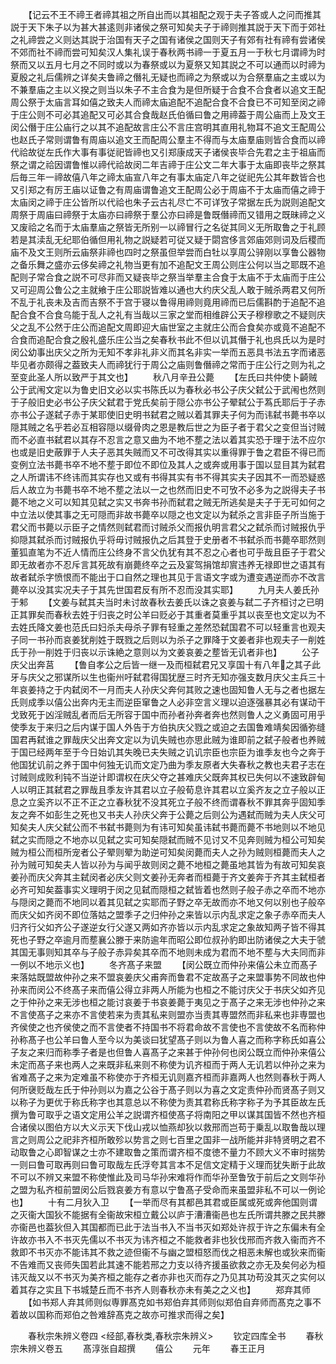 <!-- { "loadSidebar": true } -->
　　【记云不王不禘王者禘其祖之所自出而以其祖配之观于夫子答或人之问而推其説于天下朱子以为甚大甚逺则非诸侯之祭可知矣夫子于禘则推其説于天下而于郊社之礼禘尝之义则达其説于治国有天子之国有诸侯之国则天子有郊有社有禘有尝诸侯不郊而社不禘而尝可知矣汉人集礼误于春秋两书禘一于夏五月一于秋七月谓禘为时祭而又以五月七月之不同时或以为春祭或以为夏祭又知其説之不可以通而以时禘为夏殷之礼后儒辨之详矣夫鲁禘之僭礼无疑也而禘之为祭或以为合祭羣庙之主或以为不兼羣庙之主以义揆之则当以朱子不主合食为是但所疑于合食不合食者以追文王配周公祭于太庙言耳如僖之致夫人而禘太庙追配不追配合食不合食已不可知至闵之禘于庄公则不可必其追配又可必其合食哉赵氏伯循曰鲁之用禘葢于周公庙而上及文王闵公僭于庄公庙行之以其不追配故言庄公不言庄宫明其直用礼物耳不追文王配周公也赵氏子常则谓鲁有周庙以追文王而配周公羣主不得而与太庙羣庙则皆合食而以禘代祫故従左氏作大事有事従祀皆禘也又引郑康成天子诸侯丧毕合先君之主于祖庙而祭之谓之祫因谓鲁惟以禘代祫故闵二年吉禘于庄公文二年大事于太庙即丧毕之祭其后毎三年一禘故僖八年之禘太庙宣八年之有事太庙定八年之従祀先公其年数皆合也又引郑之有厉王庙以证鲁之有周庙谓鲁追文王配周公必于周庙不于太庙而僖之禘于太庙闵之禘于庄公皆所以代祫也朱子云古礼尽亡不可详攷子常据左氏为説则追配文周祭于周庙曰禘祭于太庙亦曰禘祭于羣公亦曰禘是鲁既僭禘而又错用之既昧禘之义又废祫之名而于太庙羣庙之祭皆无所别一以禘冒行之名従其同义无所取鲁之于礼顾若是其渎乱无纪耶伯循但用礼物之説疑若可従又疑于閟宫侈言郊庙郊则词及后稷而庙不及文王则所云庙祭非禘也四时之祭虽但举尝而白牡以享周公骍刚以享鲁公器物之备乐舞之盛亦云侈矣禘之礼物当更有加不追配文王周公则庄公何以当之耶既不追配则子常合食之説不可尽非而又疑丧毕之祭当举羣主合食于太庙不于太庙而于庄公又可迎周公鲁公之主就飨于庄公耶説皆难以通也大约庆父乱人敢于贼杀两君又何所不乱于礼丧未及吉而吉祭不于宫于寝以鲁得用禘则竟用禘而已后儒斟酌于追配不追配合食不合食乌能于乱人之礼有当哉以三家之堂而相维辟公天子穆穆歌之不疑则庆父之乱不公然于庄公而追配文周即迎大庙世室之主就庄公而合食矣亦或竟不追配不合食而追配合食之殷礼盛乐庄公当之矣春秋书此不但以讥其僭于礼也呉氏以为是时闵公幼事出庆父之所为无知不孝非礼非义而其名非实一举而五恶具书法五字而诸恶毕见者亦颇得之葢致夫人而禘犹行于周公之庙则鲁僭禘之常而于庄公行之则为礼之至变此圣人所以致严于其文也】
　　秋八月辛丑公薨
　　【左氏曰共仲使卜齮贼公于武闱文定以为鲁史旧文必以实书陈氏以为春秋必书公子庆父弑公于武闱也然则于子般旧史必书公子庆父弑君于党氏矣前于隠公亦书公子翚弑公于蒍氏耶后于子赤亦书公子遂弑子赤于某耶使旧史明书弑君之贼以着其罪夫子何为而讳弑书薨书卒以隠其贼之名乎若必互相容隠以缀骨肉之恩是教后世之为臣子者于君父之变但当讨贼而不必直书弑君以其存不忍言之意又曲为不地不塟之法以着其实恐于理于法不应尔也或是旧史蔽罪于人夫子恶其失贼而又不可改得其实以重得罪于鲁之君臣不得已而变例立法书薨书卒不地不塟于即位不即位及其人之或奔或用事于国以显目其为弑君之人所谓讳不终讳而其实存也又或有书得其实有书不得其实夫子因其不一而恐疑惑后人故立为书薨书卒不地不塟之法以一之也然而旧史不可攷不必多为之説得夫子书薨不地之义可以知其见弑之实又书奔书孙而弑君之贼无所逃矣是夫子于无可如何之中立法以使其事之无可隠而非故书薨卒以隠之也文定以为弑杀之言非臣子所当施于君父而书薨以示臣子之情然则弑君而讨贼杀父而报仇明言君父之弑杀而讨贼报仇乎抑隠其弑杀而讨贼报仇乎将毋讨贼报仇之后其登于史册者不书弑杀而书薨卒耶然则董狐直笔为不近人情而庄公终身不言父仇犹有其不忍之心者也可乎哉且臣子于君父即无故者亦不忍斥言其死故有崩薨终卒之云及宴驾捐馆却賔违养无禄即世之语其有故者弑杀字愤恨而不能出于口自然之理也其见于言语文字或为遭变遇逆而亦不改言薨卒以没其实况夫子于其先世国君反有所不忍而没其实耶】
　　九月夫人姜氏孙于邾
　　【文姜与弑其夫当时未讨故春秋去姜氏以诛之哀姜与弑二子齐桓讨之已明正其罪矣而春秋去姓于归丧之时公羊曰贬必于其重者莫重乎其以丧至也文定以为不去姓氏降文姜也范氏曰妇杀夫母杀子罪有轻重之差然恐弑国君不可以轻重言也观夫子同一书孙而哀姜犹削姓于既戮之后则以为杀子之罪降于文姜者非也观夫子一削姓氏于孙一削姓于归丧以示诛絶之意则以为文姜哀姜之塟皆无讥者非也】
　　公子庆父出奔莒
　　【鲁自孝公之后皆一继一及而桓弑君兄又享国十有八年之其子此牙与庆父之邪谋所以生也衞州吁弑君得国犹歴三时齐无知亦强支数月庆父主兵三十年哀姜持之于内弑闵不一月而夫人孙庆父奔何其败之速也固知鲁人无与之者也据左氏则成季以僖公出奔内无主而逆臣窜鲁之人必非空言义理以迫逐强暴其必有谋动干戈致死于凶淫贼乱者而后无所容于国中而孙者孙奔者奔也然则鲁人之义勇固可用乎使季友于来归之后内谋于国人外告于方伯执庆父戮之或迫之去国鲁难靖矣因循弥缝国君再弑谁之罪哉庆父出奔文定以为讥失贼也亦思此贼为谁即前之弑子般者也养贼于国已经两年至于今日始讥其失晚已夫失贼之讥讥宗臣也宗臣为谁季友也今之奔于他国犹讥前之养于国中何独无讥而文定乃曲为季友原者大失春秋之教也夫君子志在讨贼则成败利钝不当逆计即谓权在庆父夺之甚难庆父既奔其权已失何以不速致辟甸人以明正其弑君之罪哉且季友许其君以立子般荀息许其君以立奚齐友之立子般以正息之立奚齐以不正不正之立春秋犹不没其死立子般不终而谓春秋不罪其奔乎固知季友之奔不如彭生之死也又书夫人孙庆父奔于公薨之后则公为遇弑而贼为夫人庆父可知矣夫人庆父弑公而不书弑书薨则为有讳可知矣虽讳弑书薨而薨不书地则以不地见弑之实而隠之不地亦以见弑之实可知矣隠弑而贼不见讨又不见奔则贼为桓公可知矣贼为桓公而桓所宠者公子翚则翚为助逆可知矣闵薨而夫人之孙为贼则桓薨而夫人之孙为贼可知矣夫人皆以孙为与闻乎故则闵之薨不地桓之薨虽地其皆为有故可知矣哀姜孙而庆父奔其主弑闵者必庆父则文姜孙无奔者而桓薨于齐文姜奔于齐其主弑桓者必齐可知矣葢事实义理明于闵之见弑而隠桓之弑皆着也然则子般子赤之卒而不地亦与隠闵之薨而不地同以着其见弑之实耶而子野之卒无故而亦不地又何以别也子般卒而庆父如齐闵不即位落姑之盟季子之归仲孙之来皆以示内乱求定之象子赤卒而夫人归齐行父如齐公子遂逆女行父遂又两如齐亦皆以示内乱求定之象故知两子皆不得其死也子野之卒逾月而塟襄公滕于来防逾年而昭公即位叔孙豹即出防诸侯之大夫于虢其国无事则知其卒与子般子赤异矣其卒而不地则未成为君而不地不塟与大夫同而非一例以不地示义也】
　　冬齐髙子来盟
　　【闵公既立而仲孙来僖公未立而髙子来落姑既盟故仲孙之来不盟哀姜庆父甫奔而鲁君不定故髙子之来盟事势不同故也仲孙来而闵公不终髙子来而僖公得立非两人所能为也桓之不能讨庆父于书庆父如齐见之于仲孙之来无涉也桓之能讨哀姜于书哀姜薨于夷见之于髙子之来无涉也仲孙之来不言使髙子之来亦不言使若来为责其私来则盟亦当责其専盟然而非私来也非専盟也齐侯使之也齐侯使之而不言使者不持国书不将君命故不言使也不言使故不名而称仲孙称髙子也公羊曰鲁人至今以为美谈曰犹望髙子则以为鲁人喜之而称字称氏如喜公子友之来归而称季子者是也但鲁人喜髙子之来甚于仲孙何也闵公既立而仲孙来僖公未定而髙子来也两人之来既非私来则不称使为讥齐桓而于两人无讥若以仲孙之来为省难髙子之来为定难虽不称使亦于齐桓无讥则嘉齐桓而非嘉两人也然则春秋于两人何所襃贬哉左氏于仲孙则以为嘉之公谷于髙子则以为喜之文定责仲孙而贤髙子则又以称子为更优于称氏称字也其意总以不称使为责其君称氏称字称子为予其臣故左氏撰为鲁可取乎之语文定用公羊之説谓齐桓使髙子将南阳之甲以谋其国皆不然也齐桓合诸侯以图伯方以大义示天下伐山戎以恤燕却狄以救邢而岂苟于乗乱以取鲁哉以理言之则周公之祀非齐桓所敢殄以势言之则七百里之国非一战所能并非特贤明之君不动取鲁之心即智谋之士亦不建取鲁之策而谓齐桓不度徳不量力不顾大义不审时揣势一则曰鲁可取再则曰鲁可取哉左氏浮夸其言本不足信文定精于义理而犹失断于此故不可以不辨又来盟不称使惟此及司马华孙宋难将作而华孙至鲁攷于前后之文则华孙之盟为私齐桓前盟闵公后戮哀姜方有意以宁鲁髙子受命而来虽盟非私不可以一例论也】
　　十有二月狄入卫
　　【一举而尽有其都邑其君或臣属或死或奔他国则谓之灭衞大国狄不能据有全衞故宋桓立戴公以庐于漕漕衞邑也左氏所谓共滕之民共滕亦衞邑也葢狄但入其国都而已此于法当书入不当书灭如郑处许叔于许之东偏未有全许故亦书入不书灭先儒以不书灭为讳齐桓之不能救者非也狄伐邢而齐救入衞而齐不救即不书灭亦不能讳其不救之迹但衞不与幽之盟桓怒而伐之相恶未解也或狄来而衞不告难而又丧师失国若此其速不能若邢之力支以待齐援虽欲救之亦无及矣何必为桓讳灭哉又以不书灭为美齐桓之能存之者亦非也灭而存之乃见其功苟没其灭之实何以着其存之实且下书城楚丘而不书齐人则春秋亦未有美之之义也】
　　郑弃其师
　　【如书郑人弃其师则似専罪髙克如书郑伯弃其师则似郑伯自弃师而髙克之事不着故以国称而郑伯之咎难辞髙克之故亦可推求而得之矣】








　　春秋宗朱辨义卷四
<经部,春秋类,春秋宗朱辨义>
　　钦定四库全书
　　春秋宗朱辨义卷五
　　髙淳张自超撰
　　僖公
　　元年
　　春王正月
